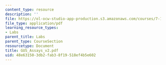 ```yaml
---
content_type: resource
description: ''
file: https://ol-ocw-studio-app-production.s3.amazonaws.com/courses/7-13-experimental-microbial-genetics-fall-2003/48e631503db2fab38f19518ef4b5e602_GUS_Assays_v2.pdf
file_type: application/pdf
learning_resource_types:
- Labs
parent_title: Labs
parent_type: CourseSection
resourcetype: Document
title: GUS_Assays_v2.pdf
uid: 48e63150-3db2-fab3-8f19-518ef4b5e602
---
```

